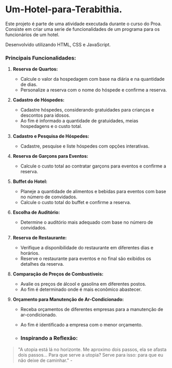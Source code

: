 # Um-Hotel-para-Terabithia.

Este projeto é parte de uma atividade executada durante o curso do Proa. Consiste em criar uma serie de funcionalidades de um programa para os funcionários de um hotel.

Desenvolvido utilizando HTML, CSS e JavaScript.


### **Principais Funcionalidades:**
1. **Reserva de Quartos:**
   - Calcule o valor da hospedagem com base na diária e na quantidade de dias.
   - Personalize a reserva com o nome do hóspede e confirme a reserva.

2. **Cadastro de Hóspedes:**
   - Cadastre hóspedes, considerando gratuidades para crianças e descontos para idosos.
   - Ao fim é informado a quantidade de gratuidades, meias hospedagens e o custo total.

3. **Cadastro e Pesquisa de Hóspedes:**
   - Cadastre, pesquise e liste hóspedes com opções interativas.

4. **Reserva de Garçons para Eventos:**
   - Calcule o custo total ao contratar garçons para eventos e confirme a reserva.

5. **Buffet do Hotel:**
   - Planeje a quantidade de alimentos e bebidas para eventos com base no número de convidados.
   - Calcule o custo total do buffet e confirme a reserva.

6. **Escolha de Auditório:**
   - Determine o auditório mais adequado com base no número de convidados.

7. **Reserva de Restaurante:**
   - Verifique a disponibilidade do restaurante em diferentes dias e horários.
   - Reserve o restaurante para eventos e no final são exibidos os detalhes da reserva.

8. **Comparação de Preços de Combustíveis:**
   - Avalie os preços de álcool e gasolina em diferentes postos.
   - Ao fim é determinado onde é mais econômico abastecer.

9. **Orçamento para Manutenção de Ar-Condicionado:**
   - Receba orçamentos de diferentes empresas para a manutenção de ar-condicionado.
   - Ao fim é identificado a empresa com o menor orçamento.
  
   - ### **Inspirando a Reflexão:**
> "A utopia está lá no horizonte. Me aproximo dois passos, ela se afasta dois passos... Para que serve a utopia? Serve para isso: para que eu não deixe de caminhar." -
